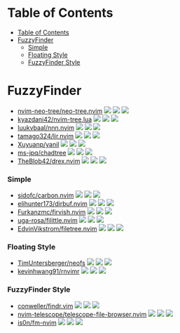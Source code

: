 # Table of Contents

- [Table of Contents](#table-of-contents)
- [FuzzyFinder](#fuzzyfinder)
    - [Simple](#simple)
    - [Floating Style](#floating-style)
    - [FuzzyFinder Style](#fuzzyfinder-style)

# FuzzyFinder

- [nvim-neo-tree/neo-tree.nvim](https://github.com/nvim-neo-tree/neo-tree.nvim) ![](https://img.shields.io/github/stars/nvim-neo-tree/neo-tree.nvim) ![](https://img.shields.io/github/last-commit/nvim-neo-tree/neo-tree.nvim) ![](https://img.shields.io/github/commit-activity/y/nvim-neo-tree/neo-tree.nvim)
- [kyazdani42/nvim-tree.lua](https://github.com/kyazdani42/nvim-tree.lua) ![](https://img.shields.io/github/stars/kyazdani42/nvim-tree.lua) ![](https://img.shields.io/github/last-commit/kyazdani42/nvim-tree.lua) ![](https://img.shields.io/github/commit-activity/y/kyazdani42/nvim-tree.lua)
- [luukvbaal/nnn.nvim](https://github.com/luukvbaal/nnn.nvim) ![](https://img.shields.io/github/stars/luukvbaal/nnn.nvim) ![](https://img.shields.io/github/last-commit/luukvbaal/nnn.nvim) ![](https://img.shields.io/github/commit-activity/y/luukvbaal/nnn.nvim)
- [tamago324/lir.nvim](https://github.com/tamago324/lir.nvim) ![](https://img.shields.io/github/stars/tamago324/lir.nvim) ![](https://img.shields.io/github/last-commit/tamago324/lir.nvim) ![](https://img.shields.io/github/commit-activity/y/tamago324/lir.nvim)
- [Xuyuanp/yanil](https://github.com/Xuyuanp/yanil) ![](https://img.shields.io/github/stars/Xuyuanp/yanil) ![](https://img.shields.io/github/last-commit/Xuyuanp/yanil) ![](https://img.shields.io/github/commit-activity/y/Xuyuanp/yanil)
- [ms-jpq/chadtree](https://github.com/ms-jpq/chadtree) ![](https://img.shields.io/github/stars/ms-jpq/chadtree) ![](https://img.shields.io/github/last-commit/ms-jpq/chadtree) ![](https://img.shields.io/github/commit-activity/y/ms-jpq/chadtree)
- [TheBlob42/drex.nvim](https://github.com/TheBlob42/drex.nvim) ![](https://img.shields.io/github/stars/TheBlob42/drex.nvim) ![](https://img.shields.io/github/last-commit/TheBlob42/drex.nvim) ![](https://img.shields.io/github/commit-activity/y/TheBlob42/drex.nvim)

### Simple

- [sidofc/carbon.nvim](https://github.com/sidofc/carbon.nvim) ![](https://img.shields.io/github/stars/sidofc/carbon.nvim) ![](https://img.shields.io/github/last-commit/sidofc/carbon.nvim) ![](https://img.shields.io/github/commit-activity/y/sidofc/carbon.nvim)
- [elihunter173/dirbuf.nvim](https://github.com/elihunter173/dirbuf.nvim) ![](https://img.shields.io/github/stars/elihunter173/dirbuf.nvim) ![](https://img.shields.io/github/last-commit/elihunter173/dirbuf.nvim) ![](https://img.shields.io/github/commit-activity/y/elihunter173/dirbuf.nvim)
- [Furkanzmc/firvish.nvim](https://github.com/Furkanzmc/firvish.nvim) ![](https://img.shields.io/github/stars/Furkanzmc/firvish.nvim) ![](https://img.shields.io/github/last-commit/Furkanzmc/firvish.nvim) ![](https://img.shields.io/github/commit-activity/y/Furkanzmc/firvish.nvim)
- [uga-rosa/filittle.nvim](https://github.com/uga-rosa/filittle.nvim) ![](https://img.shields.io/github/stars/uga-rosa/filittle.nvim) ![](https://img.shields.io/github/last-commit/uga-rosa/filittle.nvim) ![](https://img.shields.io/github/commit-activity/y/uga-rosa/filittle.nvim)
- [EdvinVikstrom/filetree.nvim](https://github.com/EdvinVikstrom/filetree.nvim) ![](https://img.shields.io/github/stars/EdvinVikstrom/filetree.nvim) ![](https://img.shields.io/github/last-commit/EdvinVikstrom/filetree.nvim) ![](https://img.shields.io/github/commit-activity/y/EdvinVikstrom/filetree.nvim)

### Floating Style

- [TimUntersberger/neofs](https://github.com/TimUntersberger/neofs) ![](https://img.shields.io/github/stars/TimUntersberger/neofs) ![](https://img.shields.io/github/last-commit/TimUntersberger/neofs) ![](https://img.shields.io/github/commit-activity/y/TimUntersberger/neofs)
- [kevinhwang91/rnvimr](https://github.com/kevinhwang91/rnvimr) ![](https://img.shields.io/github/stars/kevinhwang91/rnvimr) ![](https://img.shields.io/github/last-commit/kevinhwang91/rnvimr) ![](https://img.shields.io/github/commit-activity/y/kevinhwang91/rnvimr)

### FuzzyFinder Style

- [conweller/findr.vim](https://github.com/conweller/findr.vim) ![](https://img.shields.io/github/stars/conweller/findr.vim) ![](https://img.shields.io/github/last-commit/conweller/findr.vim) ![](https://img.shields.io/github/commit-activity/y/conweller/findr.vim)
- [nvim-telescope/telescope-file-browser.nvim](https://github.com/nvim-telescope/telescope-file-browser.nvim) ![](https://img.shields.io/github/stars/nvim-telescope/telescope-file-browser.nvim) ![](https://img.shields.io/github/last-commit/nvim-telescope/telescope-file-browser.nvim) ![](https://img.shields.io/github/commit-activity/y/nvim-telescope/telescope-file-browser.nvim)
- [is0n/fm-nvim](https://github.com/is0n/fm-nvim) ![](https://img.shields.io/github/stars/is0n/fm-nvim) ![](https://img.shields.io/github/last-commit/is0n/fm-nvim) ![](https://img.shields.io/github/commit-activity/y/is0n/fm-nvim)
